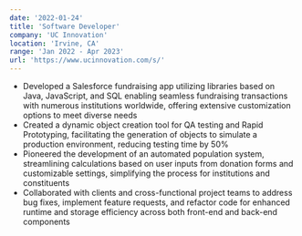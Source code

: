 ```yaml
---
date: '2022-01-24'
title: 'Software Developer'
company: 'UC Innovation'
location: 'Irvine, CA'
range: 'Jan 2022 - Apr 2023'
url: 'https://www.ucinnovation.com/s/'
---
```


- Developed a Salesforce fundraising app utilizing libraries based on Java, JavaScript, and SQL enabling seamless fundraising transactions with numerous institutions worldwide, offering extensive customization options to meet diverse needs
- Created a dynamic object creation tool for QA testing and Rapid Prototyping, facilitating the generation of objects to simulate a production environment, reducing testing time by 50%
- Pioneered the development of an automated population system, streamlining calculations based on user inputs from donation forms and customizable settings, simplifying the process for institutions and constituents
- Collaborated with clients and cross-functional project teams to address bug fixes, implement feature requests, and refactor code for enhanced runtime and storage efficiency across both front-end and back-end components
